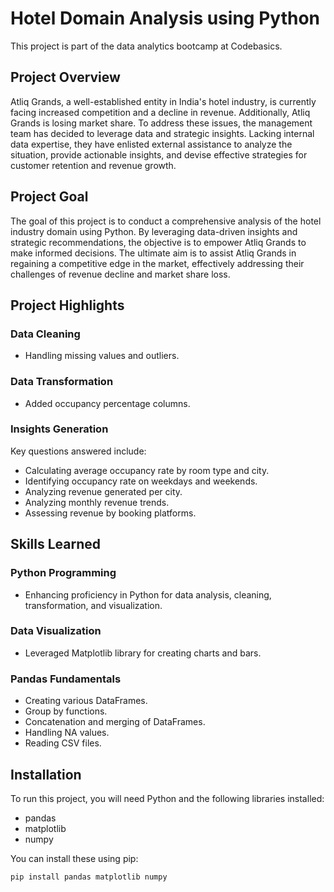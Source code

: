 # Hotel Domain Analysis using Python

This project is part of the data analytics bootcamp at Codebasics.

## Project Overview

Atliq Grands, a well-established entity in India's hotel industry, is currently facing increased competition and a decline in revenue. Additionally, Atliq Grands is losing market share. To address these issues, the management team has decided to leverage data and strategic insights. Lacking internal data expertise, they have enlisted external assistance to analyze the situation, provide actionable insights, and devise effective strategies for customer retention and revenue growth.

## Project Goal

The goal of this project is to conduct a comprehensive analysis of the hotel industry domain using Python. By leveraging data-driven insights and strategic recommendations, the objective is to empower Atliq Grands to make informed decisions. The ultimate aim is to assist Atliq Grands in regaining a competitive edge in the market, effectively addressing their challenges of revenue decline and market share loss.

## Project Highlights

### Data Cleaning
- Handling missing values and outliers.

### Data Transformation
- Added occupancy percentage columns.

### Insights Generation
Key questions answered include:
- Calculating average occupancy rate by room type and city.
- Identifying occupancy rate on weekdays and weekends.
- Analyzing revenue generated per city.
- Analyzing monthly revenue trends.
- Assessing revenue by booking platforms.

## Skills Learned

### Python Programming
- Enhancing proficiency in Python for data analysis, cleaning, transformation, and visualization.

### Data Visualization
- Leveraged Matplotlib library for creating charts and bars.

### Pandas Fundamentals
- Creating various DataFrames.
- Group by functions.
- Concatenation and merging of DataFrames.
- Handling NA values.
- Reading CSV files.

## Installation

To run this project, you will need Python and the following libraries installed:

- pandas
- matplotlib
- numpy

You can install these using pip:

```bash
pip install pandas matplotlib numpy
